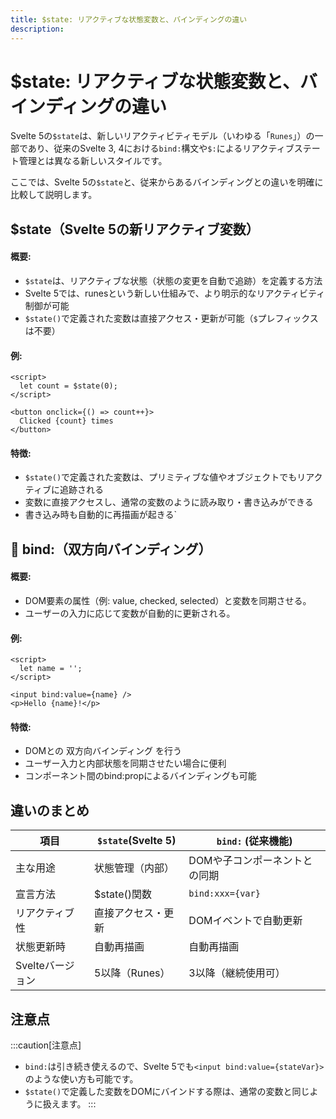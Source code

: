 ```yaml
---
title: $state: リアクティブな状態変数と、バインディングの違い
description: 
---
```


# $state: リアクティブな状態変数と、バインディングの違い

Svelte 5の`$state`は、新しいリアクティビティモデル（いわゆる「`Runes`」）の一部であり、従来のSvelte 3, 4における`bind:`構文や`$:`によるリアクティブステート管理とは異なる新しいスタイルです。

ここでは、Svelte 5の`$state`と、従来からあるバインディングとの違いを明確に比較して説明します。

## $state（Svelte 5の新リアクティブ変数）

#### 概要:

- `$state`は、リアクティブな状態（状態の変更を自動で追跡）を定義する方法
- Svelte 5では、runesという新しい仕組みで、より明示的なリアクティビティ制御が可能
- `$state()`で定義された変数は直接アクセス・更新が可能（`$`プレフィックスは不要）

#### 例:

```svelte ln live
<script>
  let count = $state(0);
</script>

<button onclick={() => count++}>
  Clicked {count} times
</button>
```

#### 特徴:
- `$state()`で定義された変数は、プリミティブな値やオブジェクトでもリアクティブに追跡される
- 変数に直接アクセスし、通常の変数のように読み取り・書き込みができる
- 書き込み時も自動的に再描画が起きる`

## 🔗 bind:（双方向バインディング）

#### 概要:
- DOM要素の属性（例: value, checked, selected）と変数を同期させる。
- ユーザーの入力に応じて変数が自動的に更新される。

#### 例:

```svelte
<script>
  let name = '';
</script>

<input bind:value={name} />
<p>Hello {name}!</p>
```

#### 特徴:
- DOMとの 双方向バインディング を行う
- ユーザー入力と内部状態を同期させたい場合に便利
- コンポーネント間のbind:propによるバインディングも可能

## 違いのまとめ

|項目|`$state`(Svelte 5)|`bind:` (従来機能)|
|---|---|---|
|主な用途|状態管理（内部）|DOMや子コンポーネントとの同期|
|宣言方法|$state()関数|`bind:xxx={var}`|
|リアクティブ性|直接アクセス・更新|DOMイベントで自動更新|
|状態更新時|自動再描画|自動再描画|
|Svelteバージョン|5以降（Runes）|3以降（継続使用可）|

## 注意点
:::caution[注意点]
- `bind:`は引き続き使えるので、Svelte 5でも`<input bind:value={stateVar}>`のような使い方も可能です。
- `$state()`で定義した変数をDOMにバインドする際は、通常の変数と同じように扱えます。
:::